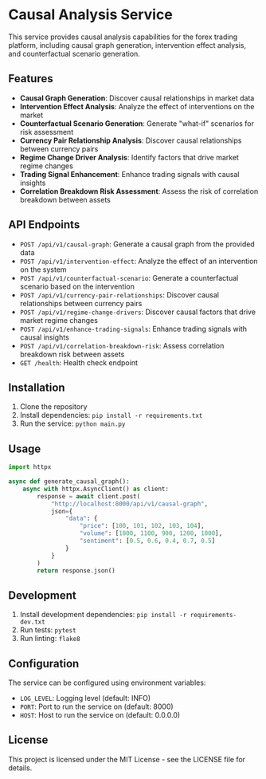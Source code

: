 # Causal Analysis Service

This service provides causal analysis capabilities for the forex trading platform, including causal graph generation, intervention effect analysis, and counterfactual scenario generation.

## Features

- **Causal Graph Generation**: Discover causal relationships in market data
- **Intervention Effect Analysis**: Analyze the effect of interventions on the market
- **Counterfactual Scenario Generation**: Generate "what-if" scenarios for risk assessment
- **Currency Pair Relationship Analysis**: Discover causal relationships between currency pairs
- **Regime Change Driver Analysis**: Identify factors that drive market regime changes
- **Trading Signal Enhancement**: Enhance trading signals with causal insights
- **Correlation Breakdown Risk Assessment**: Assess the risk of correlation breakdown between assets

## API Endpoints

- `POST /api/v1/causal-graph`: Generate a causal graph from the provided data
- `POST /api/v1/intervention-effect`: Analyze the effect of an intervention on the system
- `POST /api/v1/counterfactual-scenario`: Generate a counterfactual scenario based on the intervention
- `POST /api/v1/currency-pair-relationships`: Discover causal relationships between currency pairs
- `POST /api/v1/regime-change-drivers`: Discover causal factors that drive market regime changes
- `POST /api/v1/enhance-trading-signals`: Enhance trading signals with causal insights
- `POST /api/v1/correlation-breakdown-risk`: Assess correlation breakdown risk between assets
- `GET /health`: Health check endpoint

## Installation

1. Clone the repository
2. Install dependencies: `pip install -r requirements.txt`
3. Run the service: `python main.py`

## Usage

```python
import httpx

async def generate_causal_graph():
    async with httpx.AsyncClient() as client:
        response = await client.post(
            "http://localhost:8000/api/v1/causal-graph",
            json={
                "data": {
                    "price": [100, 101, 102, 103, 104],
                    "volume": [1000, 1100, 900, 1200, 1000],
                    "sentiment": [0.5, 0.6, 0.4, 0.7, 0.5]
                }
            }
        )
        return response.json()
```

## Development

1. Install development dependencies: `pip install -r requirements-dev.txt`
2. Run tests: `pytest`
3. Run linting: `flake8`

## Configuration

The service can be configured using environment variables:

- `LOG_LEVEL`: Logging level (default: INFO)
- `PORT`: Port to run the service on (default: 8000)
- `HOST`: Host to run the service on (default: 0.0.0.0)

## License

This project is licensed under the MIT License - see the LICENSE file for details.